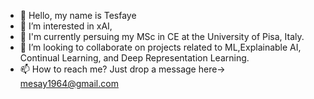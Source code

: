 - 👋 Hello, my name is Tesfaye
- 👀 I’m interested in xAI,
- 🌱 I'm currently persuing my MSc in CE at the University of Pisa, Italy.
- 💞️ I’m looking to collaborate on projects related to ML,Explainable AI, Continual Learning, and Deep Representation Learning.
- 📫 How to reach me? Just drop a message here-> mesay1964@gmail.com

<!---
LijTesfaye/LijTesfaye is a ✨ special ✨ repository because its `README.md` (this file) appears on your GitHub profile.
You can click the Preview link to take a look at your changes.
--->
